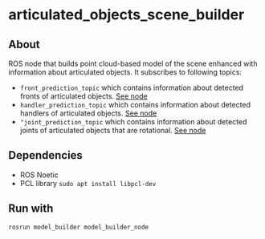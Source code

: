# articulated_objects_scene_builder

## About
ROS node that builds point cloud-based model of the scene enhanced with information about articulated objects. It subscribes to following topics:
- `front_prediction_topic` which contains information about detected fronts of articulated objects. [See node](https://github.com/arekmula/ros_front_detection_segmentation)
- `handler_prediction_topic` which contains information about detected handlers of articulated objects. [See node](https://github.com/arekmula/ros_handler_detector)
- `"joint_prediction_topic` which contains information about detected joints of articulated objects that are rotational. [See node](https://github.com/arekmula/ros_joint_segmentation)

## Dependencies
- ROS Noetic
- PCL library `sudo apt install libpcl-dev`

## Run with
```
rosrun model_builder model_builder_node
```
